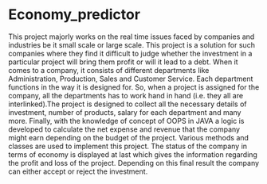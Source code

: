 # Economy_predictor
   This project majorly works on the real time issues faced by companies and industries be it small scale or large scale. This project is a solution for such companies where they find it difficult to judge whether the investment in a particular project will bring them profit or will it lead to a debt. When it comes to a company, it consists of different departments like Administration, Production, Sales and Customer Service. Each department functions in the way it is designed for. So, when a project is assigned for the company, all the departments has to work hand in hand (i.e. they all are interlinked).The project is designed to collect all the necessary details of investment, number of products, salary for each department and many more. 
    Finally, with the knowledge of concept of OOPS in JAVA a logic is developed to calculate the net expense and revenue that the company might earn depending on the budget of the project. Various methods and classes are used to implement this project. 
    The status of the company in terms of economy is displayed at last which gives the information regarding the profit and loss of the project. Depending on this final result the company can either accept or reject the investment.
